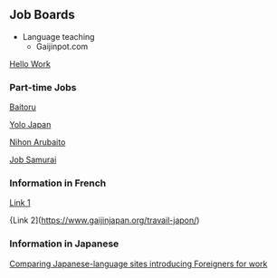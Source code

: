 ## Job Boards

- Language teaching
  - Gaijinpot.com

[Hello Work](https://www.hellowork.go.jp/)

### Part-time Jobs
[Baitoru](https://www.baitoru.com/lp/foreigner/en/)

[Yolo Japan](https://www.yolo-japan.com/en/)

[Nihon Arubaito](http://nihonarubaito.com/)

[Job Samurai](https://www.jobohsamurai.com/us/)

### Information in French
[Link 1](https://www.kanpai.fr/societe-japonaise/travailler-japon-trouver-emploi-ou-stage)

{Link 2](https://www.gaijinjapan.org/travail-japon/)

### Information in Japanese
[Comparing Japanese-language sites introducing Foreigners for work](https://hrnote.jp/contents/a-contents-saiyou-kaigaimerito-180124/)
